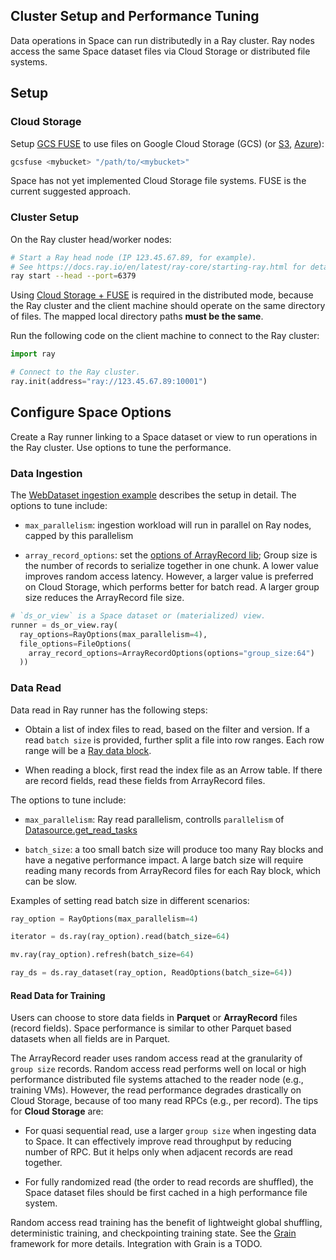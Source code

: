 ## Cluster Setup and Performance Tuning

Data operations in Space can run distributedly in a Ray cluster. Ray nodes access the same Space dataset files via Cloud Storage or distributed file systems.

## Setup

### Cloud Storage

Setup [GCS FUSE](https://cloud.google.com/storage/docs/gcs-fuse) to use files on Google Cloud Storage (GCS) (or [S3](https://github.com/s3fs-fuse/s3fs-fuse), [Azure](https://github.com/Azure/azure-storage-fuse)):

```bash
gcsfuse <mybucket> "/path/to/<mybucket>"
```

Space has not yet implemented Cloud Storage file systems. FUSE is the current suggested approach.

### Cluster Setup

On the Ray cluster head/worker nodes:
```bash
# Start a Ray head node (IP 123.45.67.89, for example).
# See https://docs.ray.io/en/latest/ray-core/starting-ray.html for details.
ray start --head --port=6379
```

Using [Cloud Storage + FUSE](#cloud-storage) is required in the distributed mode, because the Ray cluster and the client machine should operate on the same directory of files. The mapped local directory paths **must be the same**.

Run the following code on the client machine to connect to the Ray cluster:
```py
import ray

# Connect to the Ray cluster.
ray.init(address="ray://123.45.67.89:10001")
```

## Configure Space Options

Create a Ray runner linking to a Space dataset or view to run operations in the Ray cluster. Use options to tune the performance.

### Data Ingestion

The [WebDataset ingestion example](/notebooks/webdataset_ingestion.ipynb) describes the setup in detail. The options to tune include:

- `max_parallelism`: ingestion workload will run in parallel on Ray nodes, capped by this parallelism

- `array_record_options`: set the [options of ArrayRecord lib](https://github.com/google/array_record/blob/2ac1d904f6be31e5aa2f09549774af65d84bff5a/cpp/array_record_writer.h#L83); Group size is the number of records to serialize together in one chunk. A lower value improves random access latency. However, a larger value is preferred on Cloud Storage, which performs better for batch read. A larger group size reduces the ArrayRecord file size.

```py
# `ds_or_view` is a Space dataset or (materialized) view.
runner = ds_or_view.ray(
  ray_options=RayOptions(max_parallelism=4),
  file_options=FileOptions(
    array_record_options=ArrayRecordOptions(options="group_size:64")
  ))
```

### Data Read

Data read in Ray runner has the following steps:

- Obtain a list of index files to read, based on the filter and version. If a read `batch size` is provided, further split a file into row ranges. Each row range will be a [Ray data block](https://docs.ray.io/en/latest/data/api/doc/ray.data.block.Block.html).

- When reading a block, first read the index file as an Arrow table. If there are record fields, read these fields from ArrayRecord files.

The options to tune include:

- `max_parallelism`: Ray read parallelism, controlls `parallelism` of [Datasource.get_read_tasks](https://docs.ray.io/en/latest/data/api/doc/ray.data.Datasource.get_read_tasks.html#ray.data.Datasource.get_read_tasks)

- `batch_size`: a too small batch size will produce too many Ray blocks and have a negative performance impact. A large batch size will require reading many records from ArrayRecord files for each Ray block, which can be slow.

Examples of setting read batch size in different scenarios:

```py
ray_option = RayOptions(max_parallelism=4)

iterator = ds.ray(ray_option).read(batch_size=64)

mv.ray(ray_option).refresh(batch_size=64)

ray_ds = ds.ray_dataset(ray_option, ReadOptions(batch_size=64))
```

#### Read Data for Training

Users can choose to store data fields in **Parquet** or **ArrayRecord** files (record fields). Space performance is similar to other Parquet based datasets when all fields are in Parquet.

The ArrayRecord reader uses random access read at the granularity of `group size` records. Random access read performs well on local or high performance distributed file systems attached to the reader node (e.g., training VMs). However, the read performance degrades drastically on Cloud Storage, because of too many read RPCs (e.g., per record). The tips for **Cloud Storage** are:

- For quasi sequential read, use a larger `group size` when ingesting data to Space. It can effectively improve read throughput by reducing number of RPC. But it helps only when adjacent records are read together.

- For fully randomized read (the order to read records are shuffled), the Space dataset files should be first cached in a high performance file system.

Random access read training has the benefit of lightweight global shuffling, deterministic training, and checkpointing training state. See the [Grain](https://github.com/google/grain) framework for more details. Integration with Grain is a TODO.

